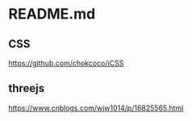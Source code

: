 # README.md

## CSS

https://github.com/chokcoco/iCSS



## threejs

https://www.cnblogs.com/wjw1014/p/16825565.html 